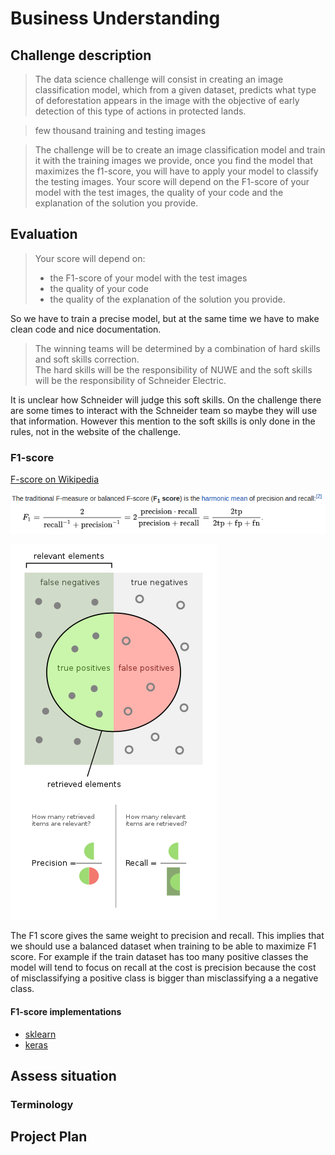 # Business Understanding

<!--- --->

## Challenge description

<!--- Look at the challenge description, understand the goal of the challenge
and write it here with your own words. Use images if they improve the explanation--->

> The data science challenge will consist in creating an image classification model, which from a given dataset, predicts what type of deforestation appears in the image with the objective of early detection of this type of actions in protected lands.

<!--- --->

> few thousand training and testing images

<!--- --->

> The challenge will be to create an image classification model and train it with the training images we provide, once you find the model that maximizes the f1-score, you will have to apply your model to classify the testing images. Your score will depend on the F1-score of your model with the test images, the quality of your code and the explanation of the solution you provide.

## Evaluation

<!--- Understand the metric used on the challenge, write it here and study
the characteristics of the metric --->

> Your score will depend on:
>
> - the F1-score of your model with the test images
> - the quality of your code
> - the quality of the explanation of the solution you provide.

So we have to train a precise model, but at the same time we have to make clean code and nice documentation.

> The winning teams will be determined by a combination of hard skills and soft skills correction.  
> The hard skills will be the responsibility of NUWE and the soft skills will be the responsibility of
Schneider Electric.

It is unclear how Schneider will judge this soft skills. On the challenge there are some times to
interact with the Schneider team so maybe they will use that information. However this mention to the
soft skills is only done in the rules, not in the website of the challenge.

### F1-score

[F-score on Wikipedia](https://en.wikipedia.org/wiki/F-score)

![f1-score](res/f1-score.png)

![precision-recall](res/precision-recall.png)

The F1 score gives the same weight to precision and recall. This implies that we should use a balanced
dataset when training to be able to maximize F1 score. For example if the train dataset has too many
positive classes the model will tend to focus on recall at the cost is precision because the cost of
misclassifying a positive class is bigger than misclassifying a a negative class.

#### F1-score implementations

- [sklearn](https://scikit-learn.org/stable/modules/generated/sklearn.metrics.f1_score.html)
- [keras](https://www.tensorflow.org/addons/api_docs/python/tfa/metrics/F1Score)

## Assess situation

<!---This task involves more detailed fact-finding about all of the resources,
constraints, assumptions, and other factors that should be considered in determining
the data analysis goal and project plan

* timeline. Is there any week where I could not work on the challenge?
* resources. Is there any other project competing for resources?
* other projects. May I have other more interesting projects in the horizon?
 --->

### Terminology

<!--- Sometimes the field of the challenge has specific terms, if that is the
case write them here, otherwise delete this section.--->

## Project Plan

<!--- Write initial ideas for the project. This is just initial thoughts,
during the challenge I will have a better understanding of the project and
with better information I could decide other actions not considered here.--->
